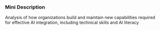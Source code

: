 ### Mini Description

Analysis of how organizations build and maintain new capabilities required for effective AI integration, including technical skills and AI literacy
